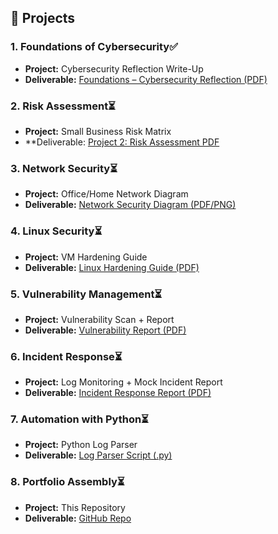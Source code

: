 ## 📂 Projects

### 1. Foundations of Cybersecurity✅
- **Project:** Cybersecurity Reflection Write-Up  
- **Deliverable:** [Foundations – Cybersecurity Reflection (PDF)](Cybersecurity%20Reflection%20Write-Up.pdf)

### 2. Risk Assessment⏳
- **Project:** Small Business Risk Matrix  
- **Deliverable: [Project 2: Risk Assessment PDF](Project-2_Risk-Assessment.pdf)

### 3. Network Security⏳
- **Project:** Office/Home Network Diagram  
- **Deliverable:** [Network Security Diagram (PDF/PNG)](Network_Security_Diagram.pdf)

### 4. Linux Security⏳
- **Project:** VM Hardening Guide  
- **Deliverable:** [Linux Hardening Guide (PDF)](Linux_Hardening_Guide.pdf)

### 5. Vulnerability Management⏳
- **Project:** Vulnerability Scan + Report  
- **Deliverable:** [Vulnerability Report (PDF)](Vulnerability_Report.pdf)

### 6. Incident Response⏳
- **Project:** Log Monitoring + Mock Incident Report  
- **Deliverable:** [Incident Response Report (PDF)](Incident_Response_Report.pdf)

### 7. Automation with Python⏳
- **Project:** Python Log Parser  
- **Deliverable:** [Log Parser Script (.py)](Python_Log_Parser.py)

### 8. Portfolio Assembly⏳
- **Project:** This Repository  
- **Deliverable:** [GitHub Repo](https://github.com/jamesenewman/cybersecurity-portfolio-)

